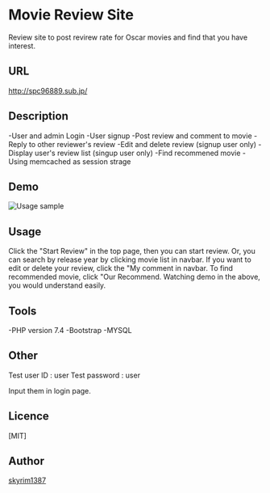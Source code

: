 # Movie Review Site

Review site to post revirew rate for Oscar movies and find that you have interest.

## URL 
http://spc96889.sub.jp/

## Description
-User and admin Login
-User signup
-Post review and comment to movie
-Reply to other reviewer's review
-Edit and delete review (signup user only)
-Display user's review list (singup user only)
-Find recommened movie
-Using memcached as session strage

## Demo
![Usage sample](https://user-images.githubusercontent.com/70289735/91412720-23f87000-e885-11ea-98b1-347d55d9e1b4.gif)


## Usage
Click the "Start Review" in the top page, then you can start review.
Or, you can search by release year by clicking movie list in navbar.
If you want to edit or delete your review, click the "My comment in navbar.
To find recommended movie, click "Our Recommend.
Watching demo in the above, you would understand easily.

## Tools
-PHP version 7.4
-Bootstrap
-MYSQL

## Other
Test user ID : user
Test password : user

Input them in login page.

## Licence
[MIT]

## Author
[skyrim1387](https://https://github.com/skyrim1387)